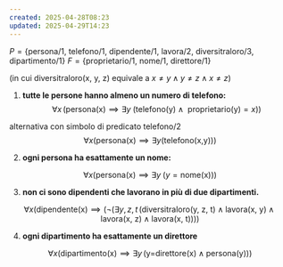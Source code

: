 ```yaml
---
created: 2025-04-28T08:23
updated: 2025-04-29T14:23
---
```

$P=\{ \text{persona/1, telefono/1, dipendente/1, lavora/2, diversitraloro/3, dipartimento/1} \}$
$F=\{ \text{proprietario/1, nome/1, direttore/1} \}$

(in cui $\text{diversitraloro(x, y, z)}$ equivale a $x\neq y\land y\neq z\land x\neq z$)

1) **tutte le persone hanno almeno un numero di telefono:**
$$\forall  x\,(\text{persona(x)}\implies \exists y\;(\text{telefono(y)} \land\text{ proprietario(y)}=x))$$

alternativa con simbolo di predicato $\text{telefono/2}$
$$\forall x(\text{persona(x)}\implies \exists y(\text{telefono(x,y)}))$$

2) **ogni persona ha esattamente un nome:**

$$\forall x (\text{persona(x)}\implies \exists y \;(y=\text{nome(x)}))$$

3) **non ci sono dipendenti che lavorano in più di due dipartimenti.**
 
$$\forall x(\text{dipendente(x)}\implies(\neg(\exists y,\,z,\,t\,(\text{diversitraloro(y, z, t)}\land\text{lavora(x, y)}\land \text{lavora(x, z)} \land \text{lavora(x, t)})))$$
 
4) **ogni dipartimento ha esattamente un direttore**

$$\forall x(\text{dipartimento(x)}\implies \exists y\,(\text{y=direttore(x)}\land \text{persona(y)}))$$

